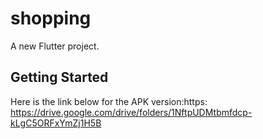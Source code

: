 # shopping

A new Flutter project.

## Getting Started

Here is the link below for the APK version:https: https://drive.google.com/drive/folders/1NftpUDMtbmfdcp-kLgC5ORFxYmZj1H5B
